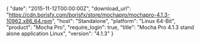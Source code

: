 {
  "date": "2015-11-12T00:00:00Z",
  "download_url": "https://cdn.borisfx.com/borisfx/store/mochapro/mochapro-4.1.3-10962.x86_64.rpm",
  "host": "Standalone",
  "platform": "Linux 64-Bit",
  "product": "Mocha Pro",
  "require_login": true,
  "title": "Mocha Pro 4.1.3 stand alone application Linux",
  "version": "4.1.3"
}
